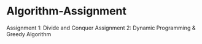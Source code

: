# Algorithm-Assignment
Assignment 1: Divide and Conquer 
Assignment 2: Dynamic Programming & Greedy Algorithm